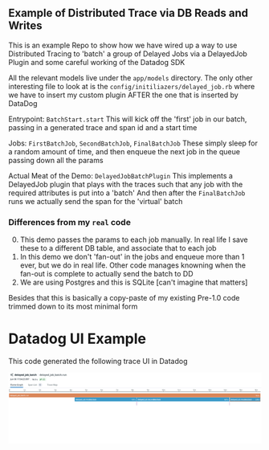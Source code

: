 ## Example of Distributed Trace via DB Reads and Writes

This is an example Repo to show how we have wired up a way to use Distributed Tracing
to 'batch' a group of Delayed Jobs via a DelayedJob Plugin and some careful working of the Datadog
SDK

All the relevant models live under the `app/models` directory.
The only other interesting file to look at is the `config/initiliazers/delayed_job.rb` where we have to insert my custom plugin AFTER the one that is inserted by DataDog

Entrypoint: `BatchStart.start`
This will kick off the 'first' job in our batch, passing in a generated trace and span id and a start time

Jobs: `FirstBatchJob`, `SecondBatchJob`, `FinalBatchJob`
These simply sleep for a random amount of time, and then enqueue the next job in the queue passing down all the params

Actual Meat of the Demo: `DelayedJobBatchPlugin`
This implements a DelayedJob plugin that plays with the traces such that any job with the required attributes is put into a 'batch'
And then after the `FinalBatchJob` runs we actually send the span for the 'virtual' batch

### Differences from my `real` code

0. This demo passes the params to each job manually. In real life I save these to a different DB table, and associate that to each job
0. In this demo we don't 'fan-out' in the jobs and enqueue more than 1 ever, but we do in real life. Other code manages knowning when the fan-out is complete to actually send the batch to DD
0. We are using Postgres and this is SQLite [can't imagine that matters]

Besides that this is basically a copy-paste of my existing Pre-1.0 code trimmed down to its most minimal form

# Datadog UI Example

This code generated the following trace UI in Datadog

![test](./ScreenShot.png)
